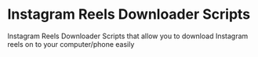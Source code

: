 # Instagram Reels Downloader Scripts
Instagram Reels Downloader Scripts that allow you to download Instagram reels on to your computer/phone easily
